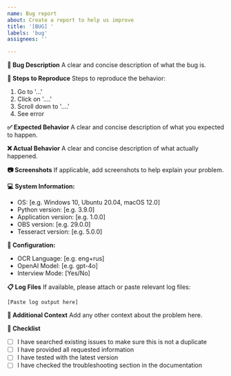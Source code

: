 ```yaml
---
name: Bug report
about: Create a report to help us improve
title: '[BUG] '
labels: 'bug'
assignees: ''

---
```


**🐛 Bug Description**
A clear and concise description of what the bug is.

**🔄 Steps to Reproduce**
Steps to reproduce the behavior:
1. Go to '...'
2. Click on '....'
3. Scroll down to '....'
4. See error

**✅ Expected Behavior**
A clear and concise description of what you expected to happen.

**❌ Actual Behavior**
A clear and concise description of what actually happened.

**📷 Screenshots**
If applicable, add screenshots to help explain your problem.

**💻 System Information:**
 - OS: [e.g. Windows 10, Ubuntu 20.04, macOS 12.0]
 - Python version: [e.g. 3.9.0]
 - Application version: [e.g. 1.0.0]
 - OBS version: [e.g. 29.0.0]
 - Tesseract version: [e.g. 5.0.0]

**🔑 Configuration:**
 - OCR Language: [e.g. eng+rus]
 - OpenAI Model: [e.g. gpt-4o]
 - Interview Mode: [Yes/No]

**📋 Log Files**
If available, please attach or paste relevant log files:
```
[Paste log output here]
```

**🔧 Additional Context**
Add any other context about the problem here.

**📝 Checklist**
- [ ] I have searched existing issues to make sure this is not a duplicate
- [ ] I have provided all requested information
- [ ] I have tested with the latest version
- [ ] I have checked the troubleshooting section in the documentation